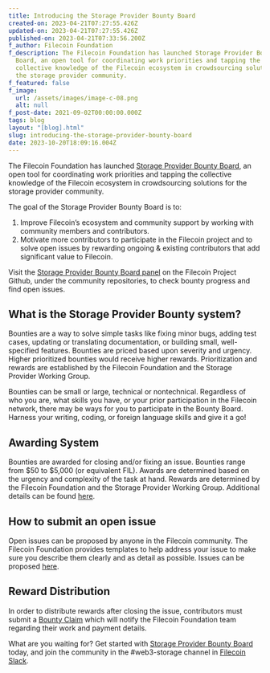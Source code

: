 ```yaml
---
title: Introducing the Storage Provider Bounty Board
created-on: 2023-04-21T07:27:55.426Z
updated-on: 2023-04-21T07:27:55.426Z
published-on: 2023-04-21T07:33:56.200Z
f_author: Filecoin Foundation
f_description: The Filecoin Foundation has launched Storage Provider Bounty
  Board, an open tool for coordinating work priorities and tapping the
  collective knowledge of the Filecoin ecosystem in crowdsourcing solutions for
  the storage provider community.
f_featured: false
f_image:
  url: /assets/images/image-c-08.png
  alt: null
f_post-date: 2021-09-02T00:00:00.000Z
tags: blog
layout: "[blog].html"
slug: introducing-the-storage-provider-bounty-board
date: 2023-10-20T18:09:16.004Z
---
```


The Filecoin Foundation has launched [Storage Provider Bounty Board](https://github.com/filecoin-project/community/blob/master/storage-provider-bounty-program/BOUNTIES.md), an open tool for coordinating work priorities and tapping the collective knowledge of the Filecoin ecosystem in crowdsourcing solutions for the storage provider community.

The goal of the Storage Provider Bounty Board is to:

1.  Improve Filecoin’s ecosystem and community support by working with community members and contributors.
2.  Motivate more contributors to participate in the Filecoin project and to solve open issues by rewarding ongoing & existing contributors that add significant value to Filecoin.

Visit the [Storage Provider Bounty Board panel](https://github.com/filecoin-project/community/projects/1) on the Filecoin Project Github, under the community repositories, to check bounty progress and find open issues.

**What is the Storage Provider Bounty system?**
-----------------------------------------------

Bounties are a way to solve simple tasks like fixing minor bugs, adding test cases, updating or translating documentation, or building small, well-specified features. Bounties are priced based upon severity and urgency. Higher prioritized bounties would receive higher rewards. Prioritization and rewards are established by the Filecoin Foundation and the Storage Provider Working Group.

Bounties can be small or large, technical or nontechnical. Regardless of who you are, what skills you have, or your prior participation in the Filecoin network, there may be ways for you to participate in the Bounty Board. Harness your writing, coding, or foreign language skills and give it a go!

**Awarding System**
-------------------

Bounties are awarded for closing and/or fixing an issue. Bounties range from $50 to $5,000 (or equivalent FIL). Awards are determined based on the urgency and complexity of the task at hand. Rewards are determined by the Filecoin Foundation and the Storage Provider Working Group. Additional details can be found [here](https://github.com/filecoin-project/community/blob/master/storage-provider-bounty-program/BOUNTIES.md).

**How to submit an open issue**
-------------------------------

Open issues can be proposed by anyone in the Filecoin community. The Filecoin Foundation provides templates to help address your issue to make sure you describe them clearly and as detail as possible. Issues can be proposed [here](https://github.com/filecoin-project/community/issues/new/choose).

**Reward Distribution**
-----------------------

In order to distribute rewards after closing the issue, contributors must submit a [Bounty Claim](https://github.com/filecoin-project/community/issues/new/choose) which will notify the Filecoin Foundation team regarding their work and payment details.

What are you waiting for? Get started with [Storage Provider Bounty Board](https://github.com/filecoin-project/community/blob/master/storage-provider-bounty-program/BOUNTIES.md) today, and join the community in the #web3-storage channel in [Filecoin Slack](https://app.slack.com/client/TEHTVS1L6/C027XP5BTGB/thread/G01KU7G441Y-1616053098.177800).
